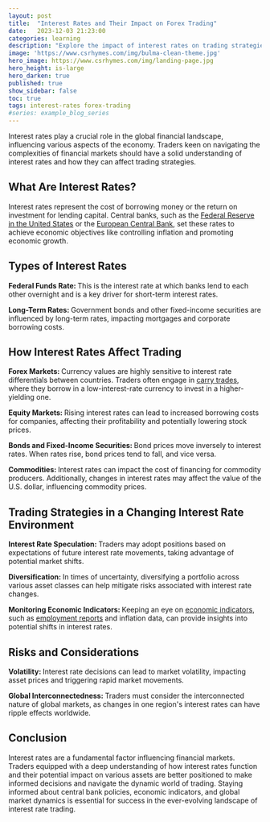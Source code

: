 ```yaml
---
layout: post
title:  "Interest Rates and Their Impact on Forex Trading"
date:   2023-12-03 21:23:00
categories: learning
description: "Explore the impact of interest rates on trading strategies. From forex to equities, learn how to navigate markets in a changing rate environment."
image: 'https://www.csrhymes.com/img/bulma-clean-theme.jpg'
hero_image: https://www.csrhymes.com/img/landing-page.jpg
hero_height: is-large
hero_darken: true
published: true
show_sidebar: false
toc: true
tags: interest-rates forex-trading
#series: example_blog_series
---
```


<p>Interest rates play a crucial role in the global financial landscape, influencing various aspects of the economy. Traders keen on navigating the complexities of financial markets should have a solid understanding of interest rates and how they can affect trading strategies.</p>

## What Are Interest Rates?
<p>Interest rates represent the cost of borrowing money or the return on investment for lending capital. Central banks, such as the <a href="https://www.federalreserve.gov/aboutthefed.htm" rel="nofollow">Federal Reserve in the United States</a> or the <a href="https://www.ecb.europa.eu/ecb/html/index.en.html" rel="nofollow">European Central Bank</a>, set these rates to achieve economic objectives like controlling inflation and promoting economic growth.</p>

## Types of Interest Rates
<p><strong>Federal Funds Rate: </strong> This is the interest rate at which banks lend to each other overnight and is a key driver for short-term interest rates.</p>

<p><strong>Long-Term Rates: </strong> Government bonds and other fixed-income securities are influenced by long-term rates, impacting mortgages and corporate borrowing costs.</p>

## How Interest Rates Affect Trading
<p><strong>Forex Markets: </strong>Currency values are highly sensitive to interest rate differentials between countries. Traders often engage in <a href="https://www.daytrading.ltd/2023/12/understanding-and-implementing-carry.html">carry trades</a>, where they borrow in a low-interest-rate currency to invest in a higher-yielding one.</p>

<p><strong>Equity Markets: </strong>Rising interest rates can lead to increased borrowing costs for companies, affecting their profitability and potentially lowering stock prices.</p>
<p><strong>Bonds and Fixed-Income Securities: </strong>Bond prices move inversely to interest rates. When rates rise, bond prices tend to fall, and vice versa.</p>
<p><strong>Commodities: </strong>Interest rates can impact the cost of financing for commodity producers. Additionally, changes in interest rates may affect the value of the U.S. dollar, influencing commodity prices.</p>

## Trading Strategies in a Changing Interest Rate Environment
<p><strong>Interest Rate Speculation: </strong>Traders may adopt positions based on expectations of future interest rate movements, taking advantage of potential market shifts.</p>

<p><strong>Diversification: </strong>
In times of uncertainty, diversifying a portfolio across various asset classes can help mitigate risks associated with interest rate changes.</p>
  
<p><strong>Monitoring Economic Indicators: </strong>
Keeping an eye on <a href="https://www.daytrading.ltd/learning/economic-indicators-in-forex-trading">economic indicators</a>, such as <a href="https://www.daytrading.ltd/learning/employment-report">employment reports</a> and inflation data, can provide insights into potential shifts in interest rates.</p>

## Risks and Considerations
<p><strong>Volatility: </strong>Interest rate decisions can lead to market volatility, impacting asset prices and triggering rapid market movements.</p>
  
<p><strong>Global Interconnectedness: </strong>Traders must consider the interconnected nature of global markets, as changes in one region's interest rates can have ripple effects worldwide.</p>

## Conclusion
<p>Interest rates are a fundamental factor influencing financial markets. Traders equipped with a deep understanding of how interest rates function and their potential impact on various assets are better positioned to make informed decisions and navigate the dynamic world of trading. Staying informed about central bank policies, economic indicators, and global market dynamics is essential for success in the ever-evolving landscape of interest rate trading.</p>

<script type='application/ld+json'>
{
  "@context": "https://schema.org",
  "@type": "FAQPage",
  "mainEntity": [
    {
      "@type": "Question",
      "name": "What are interest rates?",
      "acceptedAnswer": {
        "@type": "Answer",
        "text": "Interest rates represent the cost of borrowing money or the return on investment for lending capital. Central banks set these rates to achieve economic objectives."
      }
    },
    {
      "@type": "Question",
      "name": "How do interest rates impact trading?",
      "acceptedAnswer": {
        "@type": "Answer",
        "text": "Interest rates influence various markets, including forex, equities, bonds, and commodities. Traders need to consider the effects on borrowing costs, profitability, and asset prices."
      }
    },
    {
      "@type": "Question",
      "name": "What types of interest rates exist?",
      "acceptedAnswer": {
        "@type": "Answer",
        "text": "Key types include the federal funds rate for short-term rates and long-term rates influencing government bonds and fixed-income securities."
      }
    },
    {
      "@type": "Question",
      "name": "What are some trading strategies in a changing interest rate environment?",
      "acceptedAnswer": {
        "@type": "Answer",
        "text": "Strategies include interest rate speculation, portfolio diversification, and monitoring economic indicators to make informed decisions based on expected rate movements."
      }
    },
    {
      "@type": "Question",
      "name": "What risks should traders consider in relation to interest rates?",
      "acceptedAnswer": {
        "@type": "Answer",
        "text": "Traders should be aware of potential volatility triggered by interest rate decisions and the global interconnectedness of markets, as changes in one region can impact others worldwide."
      }
    }
  ]
}
</script>